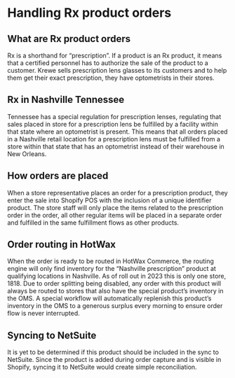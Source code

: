 # Handling Rx product orders

## What are Rx product orders
Rx is a shorthand for “prescription”. If a product is an Rx product, it means that a certified personnel has to authorize the sale of the product to a customer. Krewe sells prescription lens glasses to its customers and to help them get their exact prescription, they have optometrists in their stores.

## Rx in Nashville Tennessee
Tennessee has a special regulation for prescription lenses, regulating that sales placed in store for a prescription lens be fulfilled by a facility within that state where an optometrist is present. This means that all orders placed in a Nashville retail location for a prescription lens must be fulfilled from a store within that state that has an optometrist instead of their warehouse in New Orleans.

## How orders are placed
When a store representative places an order for a prescription product, they enter the sale into Shopify POS with the inclusion of a unique identifier product. The store staff will only place the items related to the prescription order in the order, all other regular items will be placed in a separate order and fulfilled in the same fulfillment flows as other products.

## Order routing in HotWax
When the order is ready to be routed in HotWax Commerce, the routing engine will only find inventory for the “Nashville prescription” product at qualifying locations in Nashville. As of roll out in 2023 this is only one store, 1818. Due to order splitting being disabled, any order with this product will always be routed to stores that also have the special product’s inventory in the OMS. A special workflow will automatically replenish this product’s inventory in the OMS to a generous surplus every morning to ensure order flow is never interrupted.

## Syncing to NetSuite
It is yet to be determined if this product should be included in the sync to NetSuite. Since the product is added during order capture and is visible in Shopify, syncing it to NetSuite would create simple reconciliation.